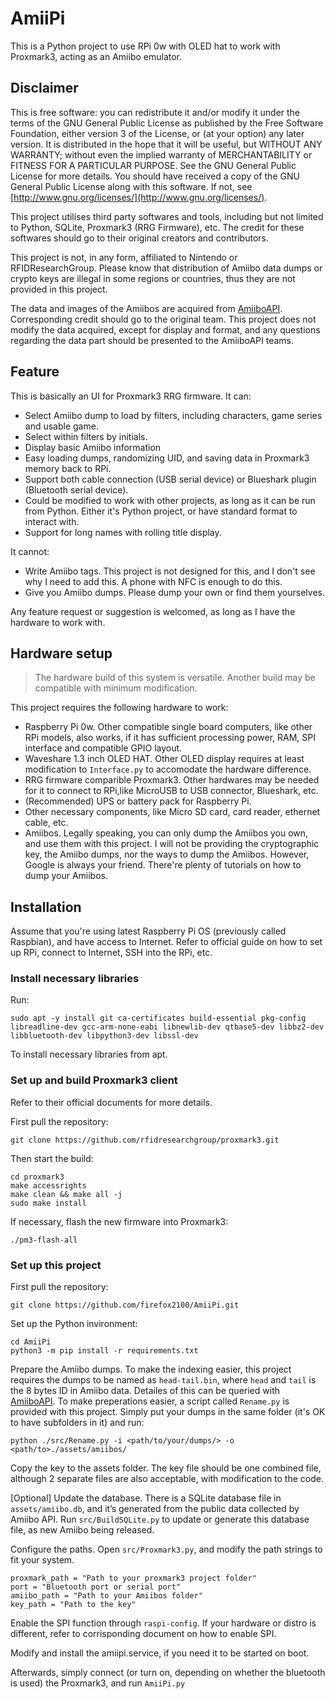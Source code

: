 # AmiiPi

This is a Python project to use RPi 0w with OLED hat to work with Proxmark3, acting as an Amiibo emulator.

## Disclaimer

This is free software: you can redistribute it and/or modify it under the terms of the GNU General Public License as published by the Free Software Foundation, either version 3 of the License, or (at your option) any later version. It is distributed in the hope that it will be useful, but WITHOUT ANY WARRANTY; without even the implied warranty of MERCHANTABILITY or FITNESS FOR A PARTICULAR PURPOSE. See the GNU General Public License for more details. You should have received a copy of the GNU General Public License along with this software. If not, see [http://www.gnu.org/licenses/](http://www.gnu.org/licenses/).

This project utilises third party softwares and tools, including but not limited to Python, SQLite, Proxmark3 (RRG Firmware), etc. The credit for these softwares should go to their original creators and contributors.

This project is not, in any form, affiliated to Nintendo or RFIDResearchGroup. Please know that distribution of Amiibo data dumps or crypto keys are illegal in some regions or countries, thus they are not provided in this project.

The data and images of the Amiibos are acquired from [AmiiboAPI](https://www.amiiboapi.com). Corresponding credit should go to the original team. This project does not modify the data acquired, except for display and format, and any questions regarding the data part should be presented to the AmiiboAPI teams.

## Feature

This is basically an UI for Proxmark3 RRG firmware. It can:

- Select Amiibo dump to load by filters, including characters, game series and usable game.
- Select within filters by initials.
- Display basic Amiibo information
- Easy loading dumps, randomizing UID, and saving data in Proxmark3 memory back to RPi.
- Support both cable connection (USB serial device) or Blueshark plugin (Bluetooth serial device).
- Could be modified to work with other projects, as long as it can be run from Python. Either it's Python project, or have standard format to interact with.
- Support for long names with rolling title display.

It cannot:

- Write Amiibo tags. This project is not designed for this, and I don't see why I need to add this. A phone with NFC is enough to do this.
- Give you Amiibo dumps. Please dump your own or find them yourselves.

Any feature request or suggestion is welcomed, as long as I have the hardware to work with.

## Hardware setup

> The hardware build of this system is versatile. Another build may be compatible with minimum modification.

This project requires the following hardware to work:

- Raspberry Pi 0w. Other compatible single board computers, like other RPi models, also works, if it has sufficient processing power, RAM, SPI interface and compatible GPIO layout.
- Waveshare 1.3 inch OLED HAT. Other OLED display requires at least modification to ``Interface.py`` to accomodate the hardware difference.
- RRG firmware comparible Proxmark3. Other hardwares may be needed for it to connect to RPi,like MicroUSB to USB connector, Blueshark, etc.
- (Recommended) UPS or battery pack for Raspberry Pi.
- Other necessary components, like Micro SD card, card reader, ethernet cable, etc.
- Amiibos. Legally speaking, you can only dump the Amiibos you own, and use them with this project. I will not be providing the cryptographic key, the Amiibo dumps, nor the ways to dump the Amiibos. However, Google is always your friend. There're plenty of tutorials on how to dump your Amiibos.

## Installation

Assume that you're using latest Raspberry Pi OS (previously called Raspbian), and have access to Internet. Refer to official guide on how to set up RPi, connect to Internet, SSH into the RPi, etc.

### Install necessary libraries

Run:

```shell
sudo apt -y install git ca-certificates build-essential pkg-config libreadline-dev gcc-arm-none-eabi libnewlib-dev qtbase5-dev libbz2-dev libbluetooth-dev libpython3-dev libssl-dev
```

To install necessary libraries from apt.

### Set up and build Proxmark3 client

Refer to their official documents for more details.

First pull the repository:

```shell
git clone https://github.com/rfidresearchgroup/proxmark3.git
```

Then start the build:

```shell
cd proxmark3
make accessrights
make clean && make all -j
sudo make install
```

If necessary, flash the new firmware into Proxmark3:

```shell
./pm3-flash-all
```

### Set up this project

First pull the repository:

```shell
git clone https://github.com/firefox2100/AmiiPi.git
```

Set up the Python invironment:

```shell
cd AmiiPi
python3 -m pip install -r requirements.txt
```

Prepare the Amiibo dumps. To make the indexing easier, this project requires the dumps to be named as ``head-tail.bin``, where ``head`` and ``tail`` is the 8 bytes ID in Amiibo data. Detailes of this can be queried with [AmiiboAPI](https://amiiboapi.com). To make preperations easier, a script called ``Rename.py`` is provided with this project. Simply put your dumps in the same folder (it's OK to have subfolders in it) and run:

```shell
python ./src/Rename.py -i <path/to/your/dumps/> -o <path/to>./assets/amiibos/
```

Copy the key to the assets folder. The key file should be one combined file, although 2 separate files are also acceptable, with modification to the code.

[Optional] Update the database. There is a SQLite database file in ``assets/amiibo.db``, and it’s generated from the public data collected by Amiibo API. Run ``src/BuildSQLite.py`` to update or generate this database file, as new Amiibo being released.

Configure the paths. Open ``src/Proxmark3.py``, and modify the path strings to fit your system.

```text
proxmark_path = "Path to your proxmark3 project folder"
port = "Bluetooth port or serial port"
amiibo_path = "Path to your Amiibos folder"
key_path = "Path to the key"
```

Enable the SPI function through ``raspi-config``. If your hardware or distro is different, refer to corrisponding document on how to enable SPI.

Modify and install the amiipi.service, if you need it to be started on boot.

Afterwards, simply connect (or turn on, depending on whether the bluetooth is used) the Proxmark3, and run ``AmiiPi.py``
